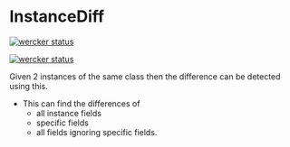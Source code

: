 # InstanceDiff

[![wercker status](https://app.wercker.com/status/afd662348473ee5bec194f2faf85d917/m/master "wercker status")](https://app.wercker.com/project/byKey/afd662348473ee5bec194f2faf85d917)

[![wercker status](https://app.wercker.com/status/afd662348473ee5bec194f2faf85d917/s/master "wercker status")](https://app.wercker.com/project/byKey/afd662348473ee5bec194f2faf85d917)

Given 2 instances of the same class then the difference can be detected using this.
- This can find the differences of 
  - all instance fields
  - specific fields
  - all fields ignoring specific fields.

